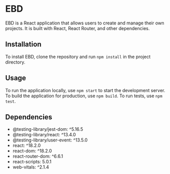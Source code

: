 
# EBD

EBD is a React application that allows users to create and manage their own projects. It is built with React, React Router, and other dependencies.

## Installation

To install EBD, clone the repository and run `npm install` in the project directory. 

## Usage 

To run the application locally, use `npm start` to start the development server. To build the application for production, use `npm build`. To run tests, use `npm test`. 

## Dependencies 
- @testing-library/jest-dom: ^5.16.5 
- @testing-library/react: ^13.4.0 
- @testing-library/user-event: ^13.5.0 
- react: ^18.2.0 
- react-dom: ^18.2.0 
- react-router-dom: ^6.6.1 
- react-scripts: 5.0.1 
- web-vitals: ^2.1.4